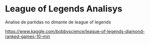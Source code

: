 # League of Legends Analisys

Analise de partidas no dimante de league of legends 

https://www.kaggle.com/bobbyscience/league-of-legends-diamond-ranked-games-10-min
